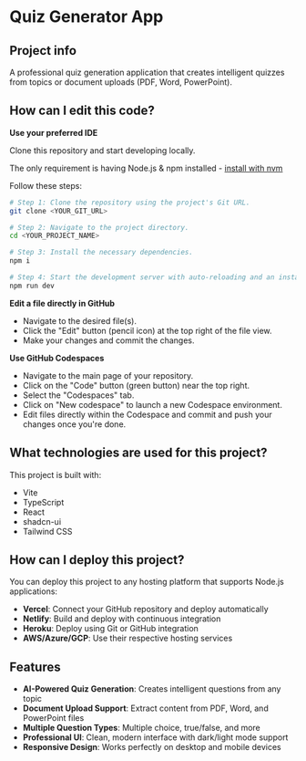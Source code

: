 # Quiz Generator App

## Project info

A professional quiz generation application that creates intelligent quizzes from topics or document uploads (PDF, Word, PowerPoint).

## How can I edit this code?

**Use your preferred IDE**

Clone this repository and start developing locally.

The only requirement is having Node.js & npm installed - [install with nvm](https://github.com/nvm-sh/nvm#installing-and-updating)

Follow these steps:

```sh
# Step 1: Clone the repository using the project's Git URL.
git clone <YOUR_GIT_URL>

# Step 2: Navigate to the project directory.
cd <YOUR_PROJECT_NAME>

# Step 3: Install the necessary dependencies.
npm i

# Step 4: Start the development server with auto-reloading and an instant preview.
npm run dev
```

**Edit a file directly in GitHub**

- Navigate to the desired file(s).
- Click the "Edit" button (pencil icon) at the top right of the file view.
- Make your changes and commit the changes.

**Use GitHub Codespaces**

- Navigate to the main page of your repository.
- Click on the "Code" button (green button) near the top right.
- Select the "Codespaces" tab.
- Click on "New codespace" to launch a new Codespace environment.
- Edit files directly within the Codespace and commit and push your changes once you're done.

## What technologies are used for this project?

This project is built with:

- Vite
- TypeScript
- React
- shadcn-ui
- Tailwind CSS

## How can I deploy this project?

You can deploy this project to any hosting platform that supports Node.js applications:

- **Vercel**: Connect your GitHub repository and deploy automatically
- **Netlify**: Build and deploy with continuous integration
- **Heroku**: Deploy using Git or GitHub integration
- **AWS/Azure/GCP**: Use their respective hosting services

## Features

- **AI-Powered Quiz Generation**: Creates intelligent questions from any topic
- **Document Upload Support**: Extract content from PDF, Word, and PowerPoint files
- **Multiple Question Types**: Multiple choice, true/false, and more
- **Professional UI**: Clean, modern interface with dark/light mode support
- **Responsive Design**: Works perfectly on desktop and mobile devices
